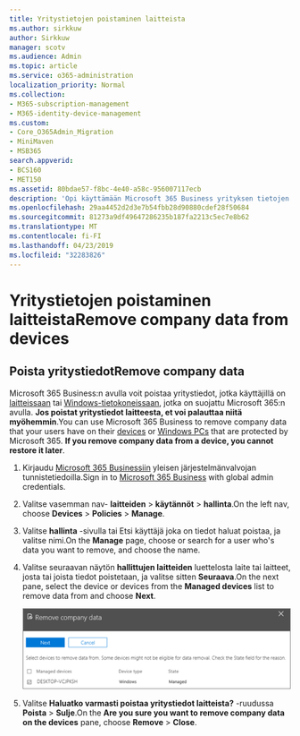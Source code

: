 ```yaml
---
title: Yritystietojen poistaminen laitteista
ms.author: sirkkuw
author: Sirkkuw
manager: scotv
ms.audience: Admin
ms.topic: article
ms.service: o365-administration
localization_priority: Normal
ms.collection:
- M365-subscription-management
- M365-identity-device-management
ms.custom:
- Core_O365Admin_Migration
- MiniMaven
- MSB365
search.appverid:
- BCS160
- MET150
ms.assetid: 80bdae57-f8bc-4e40-a58c-956007117ecb
description: 'Opi käyttämään Microsoft 365 Business yrityksen tietojen poistaminen käyttäjän laitteiden tai tietokoneiden Windows. '
ms.openlocfilehash: 29aa4452d2d3e7b54fbb28d90880cdef28f50684
ms.sourcegitcommit: 81273a9df49647286235b187fa2213c5ec7e8b62
ms.translationtype: MT
ms.contentlocale: fi-FI
ms.lasthandoff: 04/23/2019
ms.locfileid: "32283826"
---
```

# <a name="remove-company-data-from-devices"></a><span data-ttu-id="640a9-103">Yritystietojen poistaminen laitteista</span><span class="sxs-lookup"><span data-stu-id="640a9-103">Remove company data from devices</span></span>

## <a name="remove-company-data"></a><span data-ttu-id="640a9-104">Poista yritystiedot</span><span class="sxs-lookup"><span data-stu-id="640a9-104">Remove company data</span></span>

<span data-ttu-id="640a9-p101">Microsoft 365 Business:n avulla voit poistaa yritystiedot, jotka käyttäjillä on [laitteissaan](app-protection-settings-for-android-and-ios.md) tai [Windows-tietokoneissaan](protection-settings-for-windows-10-devices.md), jotka on suojattu Microsoft 365:n avulla. **Jos poistat yritystiedot laitteesta, et voi palauttaa niitä myöhemmin**.</span><span class="sxs-lookup"><span data-stu-id="640a9-p101">You can use Microsoft 365 Business to remove company data that your users have on their [devices](app-protection-settings-for-android-and-ios.md) or [Windows PCs](protection-settings-for-windows-10-devices.md) that are protected by Microsoft 365. **If you remove company data from a device, you cannot restore it later**.</span></span> 
  
1. <span data-ttu-id="640a9-107">Kirjaudu [Microsoft 365 Businessiin](https://portal.office.com) yleisen järjestelmänvalvojan tunnistetiedoilla.</span><span class="sxs-lookup"><span data-stu-id="640a9-107">Sign in to [Microsoft 365 Business](https://portal.office.com) with global admin credentials.</span></span> 
    
2. <span data-ttu-id="640a9-108">Valitse vasemman nav- **laitteiden** \> **käytännöt** \> **hallinta**.</span><span class="sxs-lookup"><span data-stu-id="640a9-108">On the left nav, choose **Devices** \> **Policies** \> **Manage**.</span></span>
  
3. <span data-ttu-id="640a9-109">Valitse **hallinta** -sivulla tai Etsi käyttäjä joka on tiedot haluat poistaa, ja valitse nimi.</span><span class="sxs-lookup"><span data-stu-id="640a9-109">On the **Manage** page, choose or search for a user who's data you want to remove, and choose the name.</span></span> 
    
4. <span data-ttu-id="640a9-110">Valitse seuraavan näytön **hallittujen laitteiden** luettelosta laite tai laitteet, josta tai joista tiedot poistetaan, ja valitse sitten **Seuraava**.</span><span class="sxs-lookup"><span data-stu-id="640a9-110">On the next pane, select the device or devices from the **Managed devices** list to remove data from and choose **Next**.</span></span> 
    
    ![On the remove comapany data pane, select the device from which you want to remove the data.](media/f3725ff9-ebdb-4c13-9523-b2df362640cf.png)
  
5. <span data-ttu-id="640a9-112">Valitse **Haluatko varmasti poistaa yritystiedot laitteista?** -ruudussa **Poista** \> **Sulje**.</span><span class="sxs-lookup"><span data-stu-id="640a9-112">On the **Are you sure you want to remove company data on the devices** pane, choose **Remove** \> **Close**.</span></span>
    


